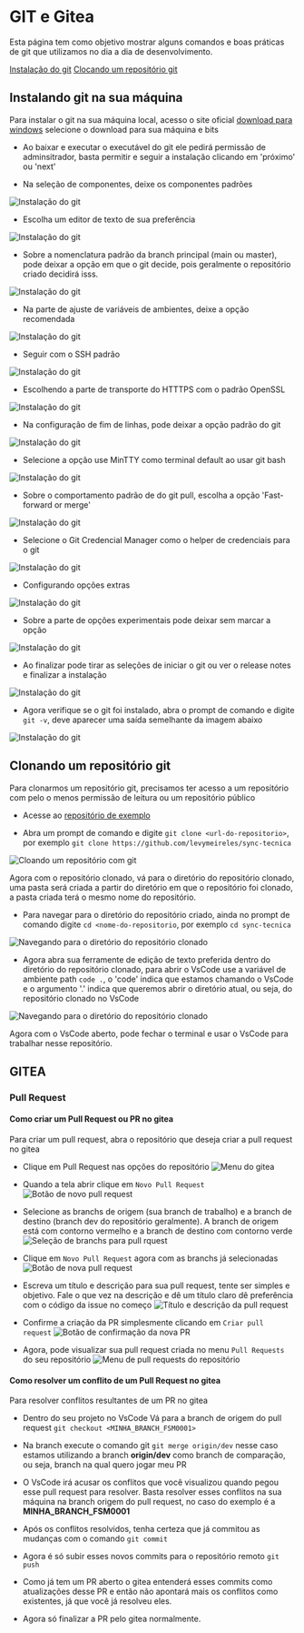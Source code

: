 # GIT e Gitea

Esta página tem como objetivo mostrar alguns comandos e boas práticas de git que utilizamos no dia a dia de desenvolvimento.

[Instalação do git](#instalando-git-na-sua-máquina)
[Clocando um repositório git](#clonando-um-repositório-git)

## Instalando git na sua máquina

Para instalar o git na sua máquina local, acesso o site oficial [download para windows](https://git-scm.com/download/win) selecione o download para sua máquina e bits

- Ao baixar e executar o executável do git ele pedirá permissão de adminsitrador, basta permitir e seguir a instalação clicando em 'próximo' ou 'next'

- Na seleção de componentes, deixe os componentes padrões

![Instalação do git](./public/images/git1.png)

- Escolha um editor de texto de sua preferência

![Instalação do git](./public/images/git2.png)

- Sobre a nomenclatura padrão da branch principal (main ou master), pode deixar a opção em que o git decide, pois geralmente o repositório criado decidirá isss.

![Instalação do git](./public/images/git3.png)

- Na parte de ajuste de variáveis de ambientes, deixe a opção recomendada

![Instalação do git](./public/images/git4.png)

- Seguir com o SSH padrão

![Instalação do git](./public/images/git5.png)

- Escolhendo a parte de transporte do HTTTPS com o padrão OpenSSL

![Instalação do git](./public/images/git6.png)

- Na configuração de fim de linhas, pode deixar a opção padrão do git

![Instalação do git](./public/images/git7.png)

- Selecione a opção use MinTTY como terminal default ao usar git bash

![Instalação do git](./public/images/git8.png)

- Sobre o comportamento padrão de do git pull, escolha a opção 'Fast-forward or merge'

![Instalação do git](./public/images/git9.png)

- Selecione o Git Credencial Manager como o helper de credenciais para o git

![Instalação do git](./public/images/git10.png)

- Configurando opções extras

![Instalação do git](./public/images/git11.png)

- Sobre a parte de opções experimentais pode deixar sem marcar a opção

![Instalação do git](./public/images/git12.png)

- Ao finalizar pode tirar as seleções de iniciar o git ou ver o release notes e finalizar a instalação

![Instalação do git](./public/images/git13.png)

- Agora verifique se o git foi instalado, abra o prompt de comando e digite `git -v`, deve aparecer uma saída semelhante da imagem abaixo

![Instalação do git](./public/images/git14.png)

## Clonando um repositório git

Para clonarmos um repositório git, precisamos ter acesso a um repositório com pelo o menos permissão de leitura ou um repositório público

- Acesse ao [repositório de exemplo](https://github.com/levymeireles/sync-tecnica)

- Abra um prompt de comando e digite `git clone <url-do-repositorio>`, por exemplo `git clone https://github.com/levymeireles/sync-tecnica`

![Cloando um repositório com git](./public/images/git15.png)

Agora com o repositório clonado, vá para o diretório do repositório clonado, uma pasta será criada a partir do diretório em que o repositório foi clonado, a pasta criada terá o mesmo nome do repositório.

- Para navegar para o diretório do repositório criado, ainda no prompt de comando digite `cd <nome-do-repositorio`, por exemplo `cd sync-tecnica`
  
![Navegando para o diretório do repositório clonado](./public/images/git16.png)

- Agora abra sua ferramente de edição de texto preferida dentro do diretório do repositório clonado, para abrir o VsCode use a variável de ambiente path `code .`, o 'code' indica que estamos chamando o VsCode e o argumento '.' indica que queremos abrir o diretório atual, ou seja, do repositório clonado no VsCode

![Navegando para o diretório do repositório clonado](./public/images/git17.png)

Agora com o VsCode aberto, pode fechar o terminal e usar o VsCode para trabalhar nesse repositório.

<!-- ## Criando uma branch -->

## GITEA

### Pull Request

#### Como criar um Pull Request ou PR no gitea

Para criar um pull request, abra o repositório que deseja criar a pull request no gitea

- Clique em Pull Request nas opções do repositório
![Menu do gitea](./public/images/pr_1.png)

- Quando a tela abrir clique em `Novo Pull Request`
![Botão de novo pull request](./public/images/pr_2.png)

- Selecione as branchs de origem (sua branch de trabalho) e a branch de destino (branch dev do repositório geralmente). A branch de origem está com contorno vermelho e a branch de destino com contorno verde
![Seleção de branchs para pull rquest](./public/images/pr_3.png)

- Clique em `Novo Pull Request` agora com as branchs já selecionadas
![Botão de nova pull request](./public/images/pr_4.png)

- Escreva um título e descrição para sua pull request, tente ser simples e objetivo. Fale o que vez na descrição e dê um título claro dê preferência com o código da issue no começo
![Título e descrição da pull request](./public/images/pr_5.png)

- Confirme a criação da PR simplesmente clicando em `Criar pull request`
![Botão de confirmação da nova PR](./public/images/pr_6.png)

- Agora, pode visualizar sua pull request criada no menu `Pull Requests` do seu repositório
![Menu de pull requests do repositório](./public/images/pr_7.png)

#### Como resolver um conflito de um Pull Request no gitea

Para resolver conflitos resultantes de um PR no gitea

- Dentro do seu projeto no VsCode Vá para a branch de origem do pull request `git checkout <MINHA_BRANCH_FSM0001>`

- Na branch execute o comando git `git merge origin/dev` nesse caso estamos utilizando a branch **origin/dev** como branch de comparação, ou seja, branch na qual quero jogar meu PR

- O VsCode irá acusar os conflitos que você visualizou quando pegou esse pull request para resolver. Basta resolver esses conflitos na sua máquina na branch origem do pull request, no caso do exemplo é a **MINHA_BRANCH_FSM0001**

- Após os conflitos resolvidos, tenha certeza que já commitou as mudanças com o comando `git commit`

- Agora é só subir esses novos commits para o repositório remoto `git push`

- Como já tem um PR aberto o gitea entenderá esses commits como atualizações desse PR e então não apontará mais os conflitos como existentes, já que você já resolveu eles.

- Agora só finalizar a PR pelo gitea normalmente.
